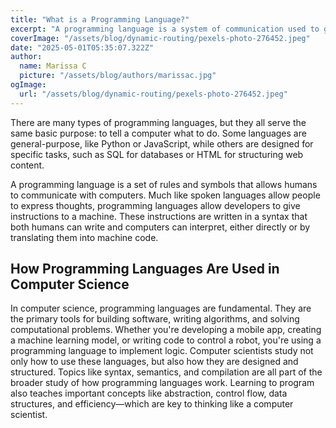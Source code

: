 ```yaml
---
title: "What is a Programming Language?"
excerpt: "A programming language is a system of communication used to give instructions to a computer. It provides a structured way to write commands that a machine can understand and execute. In computer science, programming languages are essential tools for creating software, solving problems, and expressing algorithms. They allow developers to build everything from websites and apps to artificial intelligence and data analysis systems."
coverImage: "/assets/blog/dynamic-routing/pexels-photo-276452.jpeg"
date: "2025-05-01T05:35:07.322Z"
author:
  name: Marissa C
  picture: "/assets/blog/authors/marissac.jpg"
ogImage:
  url: "/assets/blog/dynamic-routing/pexels-photo-276452.jpeg"
---
```


There are many types of programming languages, but they all serve the same basic purpose: to tell a computer what to do. Some languages are general-purpose, like Python or JavaScript, while others are designed for specific tasks, such as SQL for databases or HTML for structuring web content.

A programming language is a set of rules and symbols that allows humans to communicate with computers. Much like spoken languages allow people to express thoughts, programming languages allow developers to give instructions to a machine. These instructions are written in a syntax that both humans can write and computers can interpret, either directly or by translating them into machine code.

## How Programming Languages Are Used in Computer Science

In computer science, programming languages are fundamental. They are the primary tools for building software, writing algorithms, and solving computational problems. Whether you're developing a mobile app, creating a machine learning model, or writing code to control a robot, you're using a programming language to implement logic. Computer scientists study not only how to use these languages, but also how they are designed and structured. Topics like syntax, semantics, and compilation are all part of the broader study of how programming languages work. Learning to program also teaches important concepts like abstraction, control flow, data structures, and efficiency—which are key to thinking like a computer scientist.
